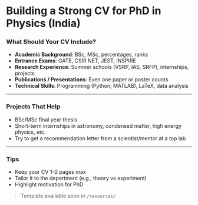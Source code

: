 # Building a Strong CV for PhD in Physics (India)

###  What Should Your CV Include?

-  **Academic Background**: BSc, MSc, percentages, ranks
-  **Entrance Exams**: GATE, CSIR NET, JEST, INSPIRE
-  **Research Experience**: Summer schools (VSRP, IAS, SRFP), internships, projects
-  **Publications / Presentations**: Even one paper or poster counts
-  **Technical Skills**: Programming (Python, MATLAB), LaTeX, data analysis

---

###  Projects That Help

- BSc/MSc final year thesis
- Short-term internships in astronomy, condensed matter, high energy physics, etc.
- Try to get a recommendation letter from a scientist/mentor at a top lab

---

###  Tips

- Keep your CV 1–2 pages max
- Tailor it to the department (e.g., theory vs experiment)
- Highlight motivation for PhD

> Template available soon in `/resources/`
